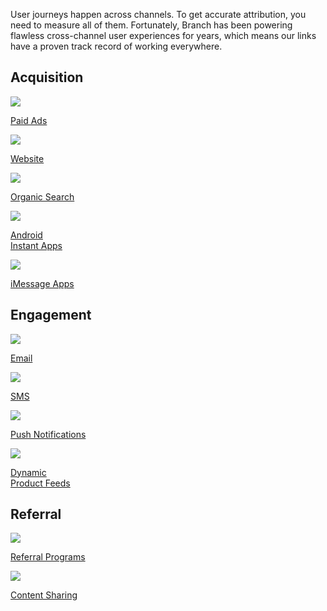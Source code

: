 User journeys happen across channels. To get accurate attribution, you need to measure all of them. Fortunately, Branch has been powering flawless cross-channel user experiences for years, which means our links have a proven track record of working everywhere.

## Acquisition
<!-- Acquisition -->
<div class="nav-wrap flex-wrap">
  <a href="/zh/deep-linked-ads/branch-universal-ads/">
    <img src="../../../_assets/img/pages/channels/paid-ads.png" />
    <p>Paid Ads</p>
  </a>
  <a href="/zh/web/branch-web-solutions/">
    <img src="../../../_assets/img/pages/channels/website.png" />
    <p>Website</p>
  </a>
  <a href="/zh/organic-search/branch-organic-search/">
    <img src="../../../_assets/img/pages/channels/organic.png" />
    <p>Organic Search</p>
  </a>
	<a href="/zh/app-to-app/android-instant-apps/">
    <img src="../../../_assets/img/pages/channels/instant-app.png" />
    <p>Android<br/>Instant Apps</p>
  </a>
	<a href="/zh/app-to-app/imessage-apps/">
    <img src="../../../_assets/img/pages/channels/imessage.png" />
    <p>iMessage Apps</p>
  </a>
</div>
<!--/ Acquisition -->

## Engagement
<!-- Engagement -->
<div class="nav-wrap flex-wrap">
  <a href="/zh/emails/universal-email/">
    <img src="../../../_assets/img/pages/channels/email.png" />
    <p>Email</p>
  </a>
	<a href="/zh/sms/vibes/">
		<img src="../../../_assets/img/pages/channels/sms.png" />
		<p>SMS</p>
	</a>
  <a href="/zh/advance/push-notifications/">
    <img src="../../../_assets/img/pages/channels/push-notifications.png" />
    <p>Push Notifications</p>
  </a>
	<a href="/zh/deep-linked-ads/dynamic-product-feeds/">
    <img src="../../../_assets/img/pages/channels/product-feed.png" />
    <p>Dynamic<br/>Product Feeds</p>
  </a>
</div>
<!--/ Engagement -->

## Referral
<!-- Referral -->
<div class="nav-wrap flex-wrap">
  <a href="/zh/viral/referrals/">
    <img src="../../../_assets/img/pages/channels/referral.png" />
    <p>Referral Programs</p>
  </a>
	<a href="/zh/viral/content-sharing/">
		<img src="../../../_assets/img/pages/channels/content-sharing.png" />
		<p>Content Sharing</p>
	</a>
</div>
<!--/ Referral -->
